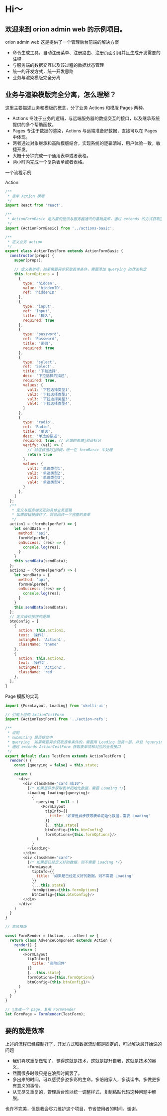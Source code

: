 # Hi～

## 欢迎来到 orion admin web 的示例项目。

orion admin web 这是提供了一个管理后台前端的解决方案

- 命令生成工具，自动注册菜单、注册路由、注册页面引用并且生成开发需要的注释
- 与服务端的数据交互以及该过程的数据状态管理
- 统一的开发方式，统一开发思路
- 业务与渲染模版完全分离

## 业务与渲染模版完全分离，怎么理解？

这里主要描述业务和模板的概念，分了业务 Actions 和模版 Pages 两种。

- Actions 专注于业务的逻辑，与远端服务器的数据交互的接口，以及继承系统提供的多个帮助函数。
- Pages 专注于数据的渲染，Actions 与远端准备好数据，直接可以在 Pages 中体现。
- 两者通过对象继承和高阶模版结合，实现系统的逻辑清晰，用户体验一致，敏捷开发。
- 大概十分钟完成一个通用表单或者表格。
- 两小时内完成一个复杂表单或者表格。

一个流程示例

Action

```js
/**
 * 表单 Action 模版
 */
import React from 'react';

/**
 * ActionFormBasic 是内置的提供与服务器通讯的基础类库，通过 extends 的方式获取其中的功能
 */
import {ActionFormBasic} from '../actions-basic';

/**
 * 定义业务 action
 */
export class ActionTestForm extends ActionFormBasic {
  constructor(props) {
    super(props);

    // 定义表单项，如果需要异步获取表单条件，需要添加 querying 的状态判定
    this.formOptions = [
      {
        type: 'hidden',
        value: 'hiddenID',
        ref: 'hiddenID'
      },
      {
        type: 'input',
        ref: 'Input',
        title: '输入',
        required: true
      },
      {
        type: 'password',
        ref: 'Password',
        title: '密码',
        required: true
      },
      {
        type: 'select',
        ref: 'Select',
        title: '下拉选择',
        desc: '下拉选择的描述',
        required: true,
        values: {
          val1: '下拉选择类型1',
          val2: '下拉选择类型2',
          val3: '下拉选择类型3',
          val4: '下拉选择类型4',
        }
      },
      {
        type: 'radio',
        ref: 'Radio',
        title: '单选',
        desc: '单选的描述',
        required: true, // 必填的表单验证标记
        verify: (val) => {
          // 验证该值的回调，统一在 formBasic 中处理
          return true
        },
        values: {
          val1: '单选类型1',
          val2: '单选类型2',
          val3: '单选类型3',
          val4: '单选类型4',
        }
      },
    ]
  };
  /**
   * 定义与服务端交互的具体业务逻辑
   * 如果按钮被操作了，将会回传一个完整的表单
   */
  action1 = (formHelperRef) => {
    let sendData = {
      method: 'api',
      formHelperRef,
      onSuccess: (res) => {
        console.log(res);
      }
    }
    this.sendData(sendData);
  };
  action2 = (formHelperRef) => {
    let sendData = {
      method: 'api',
      formHelperRef,
      onSuccess: (res) => {
        console.log(res);
      }
    }
    this.sendData(sendData);
  };
  // 定义操作按钮的逻辑
  btnConfig = [
    {
      action: this.action1,
      text: '操作1',
      actingRef: 'Action1',
      className: 'theme'
    },
    {
      action: this.action2,
      text: '操作2',
      actingRef: 'Action2',
      className: 'red'
    },
  ];
}
```

Page 模版的实现

```js
import {FormLayout, Loading} from 'ukelli-ui';

// 引用上述的 ActionTestForm
import {ActionTestForm} from '../action-refs';

/**
 * 说明
 * submiting 是否提交中
 * querying  如果需要异步获取表单条件的，需要用 Loading 包装一层，并且 !querying 的时候渲染 FormLayout
 * 通过 extends ActionTestForm 获取表单项和对应的业务接口
 */
export default class TestForm extends ActionTestForm {
  render() {
    const {querying = false} = this.state;

    return (
      <div>
        <div className="card mb10">
          {/* 如果是异步获取表单初始化数据，需要 Loading */}
          <Loading loading={querying}>
            {
              querying ? null : (
                <FormLayout
                  tipInfo={{
                    title: '如果是异步获取表单初始化数据，需要 Loading'
                  }}
                  {...this.state}
                  btnConfig={this.btnConfig}
                  formOptions={this.formOptions}/>
              )
            }
          </Loading>
        </div>
        <div className="card">
          {/* 如果是已经定义好的数据，则不需要 Loading */}
          <FormLayout
            tipInfo={{
              title: '如果是已经定义好的数据，则不需要 Loading'
            }}
            {...this.state}
            formOptions={this.formOptions}
            btnConfig={this.btnConfig}/>
        </div>
      </div>
    )
  }
}

// 高阶模版

const FormRender = (Action, ...other) => {
  return class AdvenceComponent extends Action {
    render() {
      return (
        <FormLayout
          tipInfo={{
            title: '高阶组件'
          }}
          {...this.state}
          formOptions={this.formOptions}
          btnConfig={this.btnConfig}/>
      )
    }
  }
}

// 生成一个 page，复用 FormRender
let FormPage = FormRender(TestForm);
```

## 要的就是效率

上述的流程已经控制好了，开发方式和数据流动都是固定的，可以解决最开始说的问题

- 我们喜欢重复做轮子，觉得这就是技术，这就是提升自我，这就是技术的奥义。
- 然而很多时候只是在浪费时间罢了。
- 多出来的时间，可以感受多姿多彩的生命，多陪陪家人，多读读书，多做更多有意义的事情。
- 从无尽又重复的，管理后台难以统一调整样式，复制粘贴代码这种问题中解脱。

也许不完美，但是我会尽力维护这个项目，节省使用者的时间。谢谢。